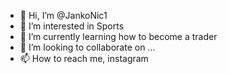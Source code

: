 - 👋 Hi, I’m @JankoNic1
- 👀 I’m interested in Sports
- 🌱 I’m currently learning how to become a trader
- 💞️ I’m looking to collaborate on ...
- 📫 How to reach me, instagram

<!---
JankoNic1/JankoNic1 is a ✨ special ✨ repository because its `README.md` (this file) appears on your GitHub profile.
You can click the Preview link to take a look at your changes.
--->
